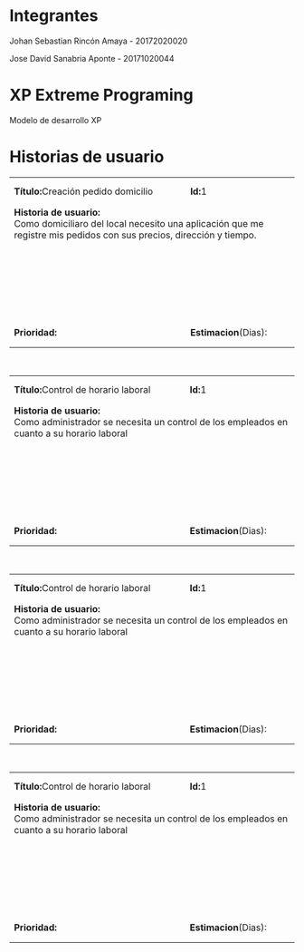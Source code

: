 # Integrantes

<p>Johan Sebastian Rincón Amaya - 20172020020 </p>
<p>Jose David Sanabria Aponte   - 20171020044 </p>

# XP Extreme Programing
Modelo de desarrollo XP



# Historias de usuario

<table>
<tr>
  <td WIDTH="400" HEIGHT="50"><strong>Título:</strong>Creación pedido domicilio</td>
  <td WIDTH="200" HEIGHT="50"><strong>Id:</strong>1</td>
</tr>
<tr>
  <td colspan="2" HEIGHT="200" align="left" valign="top"><strong>Historia de usuario:</strong>
    <br>
    Como domiciliaro del local necesito una aplicación que me registre mis pedidos con sus precios, dirección y tiempo.
  </td>
</tr>
<tr>
  <td HEIGHT="50"><strong>Prioridad:</strong></td>
  <td><strong>Estimacion</strong>(Dias):</td>
</tr>
</table>

<br>

<table >
<tr>
  <td WIDTH="400" HEIGHT="50"><strong>Título:</strong>Control de horario laboral</td>
  <td WIDTH="200" HEIGHT="50"><strong>Id:</strong>1</td>
</tr>
<tr>
  <td colspan="2" HEIGHT="200" align="left" valign="top"><strong>Historia de usuario:</strong>
    <br>
    Como administrador se necesita un control de los empleados en cuanto a su horario laboral
  </td>
</tr>
<tr>
  <td HEIGHT="50"><strong>Prioridad:</strong></td>
  <td><strong>Estimacion</strong>(Dias):</td>
</tr>
</table>

<br>

<table >
<tr>
  <td WIDTH="400" HEIGHT="50"><strong>Título:</strong>Control de horario laboral</td>
  <td WIDTH="200" HEIGHT="50"><strong>Id:</strong>1</td>
</tr>
<tr>
  <td colspan="2" HEIGHT="200" align="left" valign="top"><strong>Historia de usuario:</strong>
    <br>
    Como administrador se necesita un control de los empleados en cuanto a su horario laboral
  </td>
</tr>
<tr>
  <td HEIGHT="50"><strong>Prioridad:</strong></td>
  <td><strong>Estimacion</strong>(Dias):</td>
</tr>
</table>

<br>

<table >
<tr>
  <td WIDTH="400" HEIGHT="50"><strong>Título:</strong>Control de horario laboral</td>
  <td WIDTH="200" HEIGHT="50"><strong>Id:</strong>1</td>
</tr>
<tr>
  <td colspan="2" HEIGHT="200" align="left" valign="top"><strong>Historia de usuario:</strong>
    <br>
    Como administrador se necesita un control de los empleados en cuanto a su horario laboral
  </td>
</tr>
<tr>
  <td HEIGHT="50"><strong>Prioridad:</strong></td>
  <td><strong>Estimacion</strong>(Dias):</td>
</tr>
</table>

<br>
